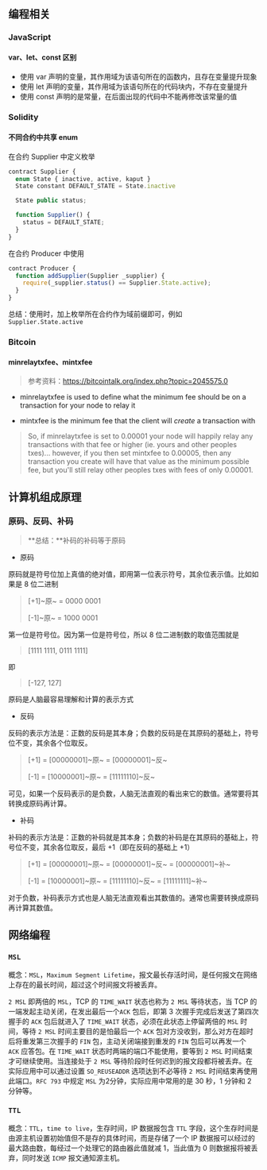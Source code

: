 ## 编程相关

### JavaScript

#### var、let、const 区别

- 使用 var 声明的变量，其作用域为该语句所在的函数内，且存在变量提升现象
- 使用 let 声明的变量，其作用域为该语句所在的代码块内，不存在变量提升
- 使用 const 声明的是常量，在后面出现的代码中不能再修改该常量的值

### Solidity

#### 不同合约中共享 enum

在合约 Supplier 中定义枚举

```javascript
contract Supplier {
  enum State { inactive, active, kaput }
  State constant DEFAULT_STATE = State.inactive

  State public status;

  function Supplier() {
    status = DEFAULT_STATE;
  }
}
```

在合约 Producer 中使用

```javascript
contract Producer {
  function addSupplier(Supplier _supplier) {
    require(_supplier.status() == Supplier.State.active);
  }
}
```

总结：使用时，加上枚举所在合约作为域前缀即可，例如 `Supplier.State.active`

### Bitcoin

#### minrelaytxfee、mintxfee

> 参考资料：https://bitcointalk.org/index.php?topic=2045575.0

- minrelaytxfee is used to define what the minimum fee should be on a transaction for your node to relay it

- mintxfee is the minimum fee that the client will *create* a transaction with

> So, if minrelaytxfee is set to 0.00001 your node will happily relay any transactions with that fee or higher (ie. yours and other peoples txes)... however, if you then set mintxfee to 0.00005, then any transaction you create will have that value as the minimum possible fee, but you'll still relay other peoples txes with fees of only 0.00001. 
>

## 计算机组成原理

### 原码、反码、补码

> **总结：**补码的补码等于原码

- 原码

原码就是符号位加上真值的绝对值，即用第一位表示符号，其余位表示值。比如如果是 8 位二进制

> [+1]~原~ = 0000 0001
>
> [-1]~原~ = 1000 0001

第一位是符号位。因为第一位是符号位，所以 8 位二进制数的取值范围就是

> [1111 1111, 0111 1111]

即

> [-127, 127]

原码是人脑最容易理解和计算的表示方式

- 反码

反码的表示方法是：正数的反码是其本身；负数的反码是在其原码的基础上，符号位不变，其余各个位取反。

> [+1] = [00000001]~原~ = [00000001]~反~
>
> [-1] = [10000001]~原~ = [11111110]~反~

可见，如果一个反码表示的是负数，人脑无法直观的看出来它的数值。通常要将其转换成原码再计算。

- 补码

补码的表示方法是：正数的补码就是其本身；负数的补码是在其原码的基础上，符号位不变，其余各位取反，最后 +1（即在反码的基础上 +1）

> [+1] = [00000001]~原~ = [00000001]~反~ = [00000001]~补~
>
> [-1] = [10000001]~原~ = [11111110]~反~ = [11111111]~补~

对于负数，补码表示方式也是人脑无法直观看出其数值的。通常也需要转换成原码再计算其数值。

## 网络编程

###  `MSL`

概念：`MSL`，`Maximum Segment Lifetime`，报文最长存活时间，是任何报文在网络上存在的最长时间，超过这个时间报文将被丢弃。

`2 MSL` 即两倍的 `MSL`，TCP 的 `TIME_WAIT` 状态也称为 `2 MSL` 等待状态，当 TCP 的一端发起主动关闭，在发出最后一个`ACK` 包后，即第 3 次握手完成后发送了第四次握手的 `ACK` 包后就进入了 `TIME_WAIT` 状态，必须在此状态上停留两倍的 `MSL` 时间，等待 `2 MSL` 时间主要目的是怕最后一个  `ACK` 包对方没收到，那么对方在超时后将重发第三次握手的 `FIN` 包，主动关闭端接到重发的 `FIN` 包后可以再发一个 `ACK` 应答包。在 `TIME_WAIT` 状态时两端的端口不能使用，要等到 `2 MSL` 时间结束才可继续使用。当连接处于 `2 MSL` 等待阶段时任何迟到的报文段都将被丢弃。在实际应用中可以通过设置 `SO_REUSEADDR` 选项达到不必等待 `2 MSL` 时间结束再使用此端口。`RFC 793` 中规定 `MSL` 为2分钟，实际应用中常用的是 30 秒，1 分钟和 2 分钟等。

###  `TTL`

概念：`TTL`，`time to live`，生存时间，IP 数据报包含 `TTL` 字段，这个生存时间是由源主机设置初始值但不是存的具体时间，而是存储了一个 IP 数据报可以经过的最大路由数，每经过一个处理它的路由器此值就减 1，当此值为 0 则数据报将被丢弃，同时发送 `ICMP` 报文通知源主机。

